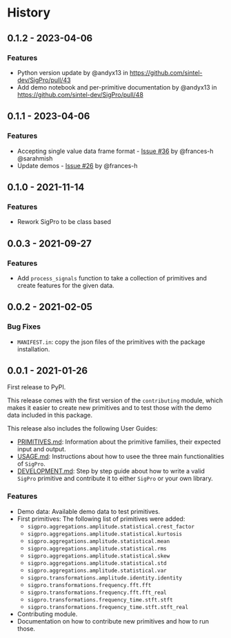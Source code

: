 # History

## 0.1.2 - 2023-04-06

### Features
* Python version update by @andyx13 in https://github.com/sintel-dev/SigPro/pull/43
* Add demo notebook and per-primitive documentation by @andyx13 in https://github.com/sintel-dev/SigPro/pull/48


## 0.1.1 - 2023-04-06

### Features
* Accepting single value data frame format - [Issue #36](https://github.com/sintel-dev/SigPro/issues/36) by @frances-h @sarahmish
* Update demos - [Issue #26](https://github.com/sintel-dev/SigPro/pull/26) by @frances-h

## 0.1.0 - 2021-11-14

### Features
* Rework SigPro to be class based

## 0.0.3 - 2021-09-27

### Features
* Add `process_signals` function to take a collection of primitives and create features for the given data. 

## 0.0.2 - 2021-02-05

### Bug Fixes

* `MANIFEST.in`: copy the json files of the primitives with the package installation.

## 0.0.1 - 2021-01-26

First release to PyPI.

This release comes with the first version of the `contributing` module, which makes it easier
to create new primitives and to test those with the demo data included in this package.

This release also includes the following User Guides:

* [PRIMITIVES.md](https://github.com/sintel-dev/SigPro/blob/master/PRIMITIVES.md): Information
  about the primitive families, their expected input and output.
* [USAGE.md](https://github.com/sintel-dev/SigPro/blob/master/USAGE.md): Instructions about how
  to usee the three main functionalities of `SigPro`.
* [DEVELOPMENT.md](https://github.com/sintel-dev/SigPro/blob/master/DEVELOPMENT.md): Step by step
  guide about how to write a valid `SigPro` primitive and contribute it to either `SigPro` or
  your own library.

### Features

* Demo data: Available demo data to test primitives.
* First primitives: The following list of primitives were added:
  * `sigpro.aggregations.amplitude.statistical.crest_factor`
  * `sigpro.aggregations.amplitude.statistical.kurtosis`
  * `sigpro.aggregations.amplitude.statistical.mean`
  * `sigpro.aggregations.amplitude.statistical.rms`
  * `sigpro.aggregations.amplitude.statistical.skew`
  * `sigpro.aggregations.amplitude.statistical.std`
  * `sigpro.aggregations.amplitude.statistical.var`
  * `sigpro.transformations.amplitude.identity.identity`
  * `sigpro.transformations.frequency.fft.fft`
  * `sigpro.transformations.frequency.fft.fft_real`
  * `sigpro.transformations.frequency_time.stft.stft`
  * `sigpro.transformations.frequency_time.stft.stft_real`
* Contributing module.
* Documentation on how to contribute new primitives and how to run those.
